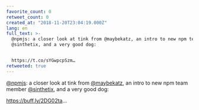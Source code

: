 ```yaml
---
favorite_count: 0
retweet_count: 0
created_at: "2018-11-20T23:04:19.000Z"
lang: en
full_text: >-
  @npmjs: a closer look at tink from @maybekatz, an intro to new npm team member
  @sinthetix, and a very good dog:


  https://t.co/sYGwpcpSzm…
retweeted: true
---
```


[@npmjs](https://twitter.com/npmjs): a closer look at tink from
[@maybekatz](https://twitter.com/maybekatz), an intro to new npm team member
[@sinthetix](https://twitter.com/sinthetix), and a very good dog:

<https://buff.ly/2DG02ta>…
